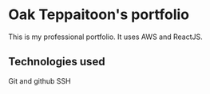 # Oak Teppaitoon's portfolio

This is my professional portfolio. It uses AWS and ReactJS.

## Technologies used

Git and github
SSH
